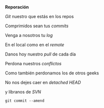 **Reporación**

*Git* nuestro que estás en los repos

Comprimidos sean tus *commits*

Venga a nosotros tu *log*

En el local como en el *remote*

Danos hoy nuestro *pull* de cada día

Perdona nuestros *conflictos*

Como también perdonamos los de otros geeks

No nos dejes caer en *detached HEAD*

y líbranos de *SVN*

`git commit --amend`

